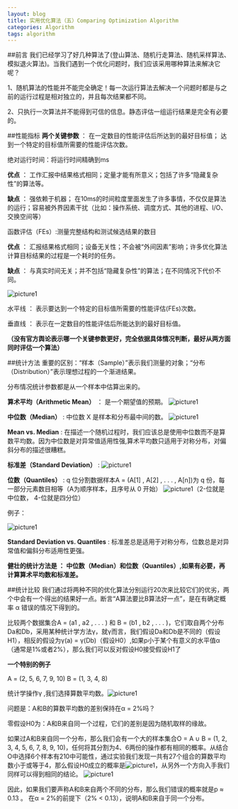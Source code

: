 ```yaml
---
layout: blog
title: 实用优化算法（五）Comparing Optimization Algorithm
categories: Algorithm
tags: algorithm
---
```

##前言
我们已经学习了好几种算法了(登山算法、随机行走算法、随机采样算法、模拟退火算法)。当我们遇到一个优化问题时，我们应该采用哪种算法来解决它呢？

1、随机算法的性能并不能完全确定！每一次运行算法去解决一个问题时都是与之前的运行过程是相对独立的，并且每次结果都不同。

2、只执行一次算法并不能得到可信的信息。静态评估一组运行结果是完全有必要的。

##性能指标
**两个关键参数** ： 
在一定数目的性能评估后所达到的最好目标值；
达到一个特定的目标值所需要的性能评估次数。

绝对运行时间：将运行时间精确到ms

**优点** ： 工作汇报中结果格式相同；定量才能有所意义；包括了许多“隐藏复杂性”的算法等。

**缺点** ： 强依赖于机器； 在10ms的时间粒度里面发生了许多事情，不仅仅是算法的运行；容易被外界因素干扰（比如：操作系统、调度方式、其他的进程、I/O、交换空间等）

函数评估（FEs）:测量完整结构和测试候选结果的数目

**优点** ： 汇报结果格式相同；设备无关性；不会被“外间因素”影响；许多优化算法计算目标结果的过程是一个耗时的任务。

**缺点** ： 与真实时间无关；并不包括“隐藏复杂性”的算法；在不同情况下代价不同。

![picture1]({{site.blogimgurl}}/2014-10-21-01.png "FE")

水平线 ： 表示要达到一个特定的目标值所需要的性能评估(FEs)次数。

垂直线 ： 表示在一定数目的性能评估后所能达到的最好目标值。

**（没有官方舆论表示哪一个关键参数更好，完全依据具体情况判断，最好从两方面同时评估一个算法）**

##统计方法
重要的区别：“样本（Sample）”表示我们测量的对象；“分布（Distribution）”表示理想过程的一个渐进结果。

分布情况统计参数都是从一个样本中估算出来的。

**算术平均（Arithmetic Mean）** ： 是一个期望值的预期。
![picture1]({{site.blogimgurl}}/2014-10-21-02.png "mean")

**中位数（Median）** : 中位数 X 是样本和分布最中间的数。
![picture1]({{site.blogimgurl}}/2014-10-21-03.png "median")

**Mean vs. Median** : 在描述一个随机过程时，我们应该总是使用中位数而不是算数平均数。因为中位数是对异常值适用性强,算术平均数只适用于对称分布，对偏斜分布的描述很糟糕。

**标准差（Standard Deviation）** : 
![picture1]({{site.blogimgurl}}/2014-10-21-04.png "standard diviation")

**位数（Quantiles）** : q 位分割数据样本A = (A[1] , A[2] , . . . , A[n])为 q 份，每一部分元素数目相等（A为顺序样本，且序号从 0 开始）
![picture1]({{site.blogimgurl}}/2014-10-21-05.png "quantiles")（2-位就是中位数， 4-位就是四分位）

例子：

![picture1]({{site.blogimgurl}}/2014-10-21-06.png "quantiles")

**Standard Deviation vs. Quantiles** : 标准差总是适用于对称分布，位数总是对异常值和偏斜分布适用性更强。

**健壮的统计方法是 ： 中位数（Median）和位数（Quantiles）,如果有必要，再计算算术平均数和标准差。**

##统计比较
我们通过将两种不同的优化算法分别运行20次来比较它们的优劣，两个中会有一个得出的结果好一点。断言“A算法要比B算法好一点”，是在有确定概率 α 错误的情况下得到的。

比较两个数据集合A = (a1 , a2 , . . . ) 和 B = (b1 , b2 , . . . )，它们取自两个分布Da和Db，采用某种统计学方法γ，就γ而言，我们假设Da和Db是不同的（假设H1），相反的假设为γ(a) = γ(Db)（假设H0）,如果p小于某个有意义的水平值α（通常是1%或者2%），那么我们可以反对假设H0接受假设H1了

**一个特别的例子**

A = (2, 5, 6, 7, 9, 10) 
B = (1, 3, 4, 8)

统计学操作γ ,我们选择算数平均数。![picture1]({{site.blogimgurl}}/2014-10-21-07.png "example_pic")

问题是：A和B的算数平均数的差别保持在α = 2%吗？

零假设H0为：A和B来自同一个过程，它们的差别是因为随机取样的缘故。

如果过A和B来自同一个分布，那么我们会有一个大的样本集合O = A ∪ B = (1, 2, 3, 4, 5, 6, 7, 8, 9, 10)，任何将其分割为4、6两份的操作都有相同的概率。从结合O中选择6个样本有210中可能性，通过实验我们发现一共有27个组合的算数平均数小于或等于4，那么假设H0成立的概率是![picture1]({{site.blogimgurl}}/2014-10-21-08.png "example_pic")，从另外一个方向入手我们同样可以得到相同的结论。
![picture1]({{site.blogimgurl}}/2014-10-21-09.png "example_pic")

因此，如果我们要声称A和B来自两个不同的分布，那么我们错误的概率就是p ≈ 0.13 。 在α = 2%的前提下（2% < 0.13），说明A和B来自于同一个分布。








